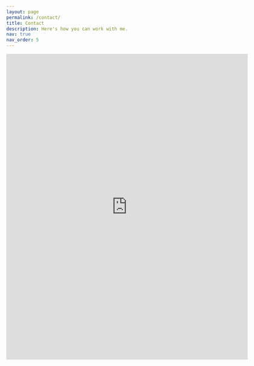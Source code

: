 ```yaml
---
layout: page
permalink: /contact/
title: Contact
description: Here's how you can work with me.
nav: true
nav_order: 5
---
```

<iframe src="https://docs.google.com/forms/d/e/1FAIpQLSdw_pvTXWeLi-0jVwf1i8bz2wZdZmFr3T6EYyKD4OcKkH61tg/viewform?embedded=true" width="640" height="810" frameborder="0" marginheight="0" marginwidth="0">Loading…</iframe>

